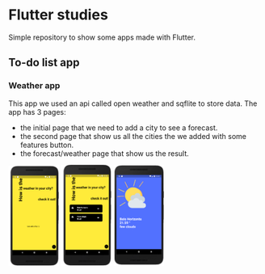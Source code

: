 # Flutter studies

Simple repository to show some apps made with Flutter.

## To-do list app



### Weather app

This app we used an api called open weather and sqflite to store data.
The app has 3 pages: 
- the initial page that we need to add a city to see a forecast.
- the second page that show us all the cities the we added with some features button.
- the forecast/weather page that show us the result.

<img src = "weather_api/assets/homepage.png" width = "100" height = "200"> <img src = "weather_api/assets/homepage2.png" width = "100" height = "200"> <img src = "weather_api/assets/weatherpage.png" width = "100" height = "200">

